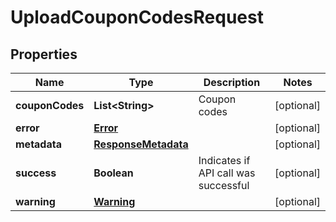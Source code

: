 

# UploadCouponCodesRequest


## Properties

| Name | Type | Description | Notes |
|------------ | ------------- | ------------- | -------------|
|**couponCodes** | **List&lt;String&gt;** | Coupon codes |  [optional] |
|**error** | [**Error**](Error.md) |  |  [optional] |
|**metadata** | [**ResponseMetadata**](ResponseMetadata.md) |  |  [optional] |
|**success** | **Boolean** | Indicates if API call was successful |  [optional] |
|**warning** | [**Warning**](Warning.md) |  |  [optional] |



